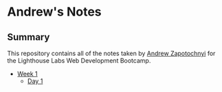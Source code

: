 # Andrew's Notes

## Summary 

This repository contains all of the notes taken by [Andrew Zapotochnyi](https://github.com/AndrewZapotochnyi) for the Lighthouse Labs Web Development Bootcamp.

* [Week 1](/Week_1)
  * [Day 1](/Week_1/Day_1)